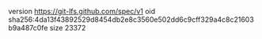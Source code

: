 version https://git-lfs.github.com/spec/v1
oid sha256:4da13f43892529d8454db2e8c3560e502dd6c9cff329a4c8c21603b9a487c0fe
size 23372
